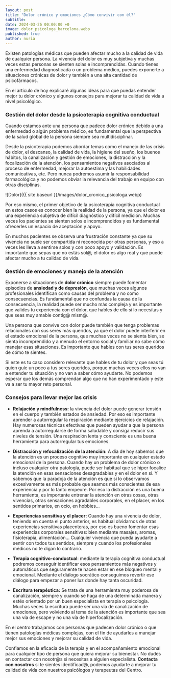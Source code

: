```yaml
---
layout: post
title: "Dolor crónico y emociones ¿Cómo convivir con él?"
subtitle: 
date: 2024-03-26 00:00:00 +0
image: dolor_psicologa_barcelona.webp
published: true
author: nuria
---
```


Existen patologías médicas que pueden afectar mucho a la calidad de vida de cualquier persona. La vivencia del dolor es muy subjetiva y muchas veces estas personas se sienten solas e incomprendidas. Cuando tienes una enfermedad diagnosticada o un problema médico, puedes exponerte a situaciones crónicas de dolor y también a una alta cantidad de psicofármacos.

<!-- more -->


En el artículo de hoy explicaré algunas ideas para que puedas entender mejor tu dolor crónico y algunos consejos para mejorar tu calidad de vida a nivel psicológico.

### Gestión del dolor desde la psicoterapia cognitiva conductual

Cuando estamos ante una persona que padece dolor crónico debido a una enfermedad o algún problema médico, es fundamental que la perspectiva de la salud global de la persona siempre sea multidisciplinar. 

Desde la psicoterapia podemos abordar temas como el manejo de las crisis de dolor, el descanso, la calidad de vida, la higiene del sueño, los buenos hábitos, la canalización y gestión de emociones, la distracción y la focalización de la atención, los pensamientos negativos asociados al proceso de enfermedad, mejorar la autoestima y las habilidades comunicativas, etc. Pero nunca podremos asumir la responsabilidad farmacológica y no podemos obviar la relevancia del trabajo en equipo con otras disciplinas.

![Dolor]({{ site.baseurl }}/images/dolor_cronico_psicologa.webp)

Por eso mismo, el primer objetivo de la psicoterapia cognitiva conductual en estos casos es conocer bien la realidad de la persona, ya que el dolor es una experiencia subjetiva de difícil diagnóstico y difícil medición. Muchas veces los pacientes se sienten solos e incomprendidos y es fundamental ofrecerles un espacio de aceptación y apoyo. 

En muchos pacientes se observa una frustración constante ya que su vivencia no suele ser compartida ni reconocida por otras personas, y eso a veces les lleva a sentirse solos y con poco apoyo y validación. Es importante que sepas que no estás sol@, el dolor es algo real y que puede afectar mucho a tu calidad de vida.

### Gestión de emociones y manejo de la atención

Exponerse a situaciones de **dolor crónico** siempre puede fomentar episodios de **ansiedad y de depresión**, que muchas veces algunos profesionales identifican como causas del problema y no como consecuencias. Es fundamental que no confundas la causa de la consecuencia, la realidad puede ser mucho más compleja y es importante que valides tu experiencia con el dolor, que hables de ello si lo necesitas y que seas muy amable contig@ mism@.

Una persona que convive con dolor puede también que tenga problemas relacionales con sus seres más queridos, ya que el dolor puede interferir en el estado emocional de la persona, que muchas veces no se sienta bien, se sienta incomprendido y a menudo el entorno social y familiar no sabe cómo manejar esas situaciones. Es importante que hables con tus seres queridos de cómo te sientes.

Si este es tu caso considero relevante que hables de tu dolor y que seas tú quien guíe un poco a tus seres queridos, porque muchas veces ellos no van a entender tu situación y no van a saber cómo ayudarte. No podemos esperar que los demás comprendan algo que no han experimentado y este va a ser tu mayor reto personal. 

### Consejos para llevar mejor las crisis

- **Relajación y mindfulness:** la vivencia del dolor puede generar tensión en el cuerpo y también estados de ansiedad. Por eso es importante aprender a autorregular la respiración mediante ejercicios de relajación. Hay numerosas técnicas efectivas que pueden ayudar a que la persona aprenda a autorregularse de forma saludable y consiga reducir sus niveles de tensión. Una respiración lenta y consciente es una buena herramienta para autorregular tus emociones.

- **Distracción y refocalización de la atención:** A día de hoy sabemos que la atención es un proceso cognitivo muy importante en cualquier estado emocional de la persona. Cuando hay un problema de dolor crónico o incluso cualquier otra patología, puede ser habitual que se hiper focalice la atención en esas sensaciones desagradables y en el dolor en sí. Y sabemos que la paradoja de la atención es que si lo observamos excesivamente es más probable que seamos más conscientes de esa experiencia y por lo tanto empeore. Por eso la distracción es una buena herramienta, es importante entrenar la atención en otras cosas, otras vivencias, otras sensaciones agradables corporales, en el placer, en los sentidos primarios, en ocio, en hobbies…

- **Experiencias sensitiva y el placer:** Cuando hay una vivencia de dolor, teniendo en cuenta el punto anterior, es habitual olvidarnos de otras experiencias sensitivas placenteras, por eso es bueno fomentar esas experiencias corporales sensitivas: bien mediante masajes, aromas, fisioterapia, alimentación… Cualquier vivencia que pueda ayudarte a sentir con todos tus sentidos, siempre y cuando los profesionales médicos no te digan lo contrario.

- **Terapia cognitivo-conductual**: mediante la terapia cognitiva conductual podremos conseguir identificar esos pensamientos más negativos y automáticos que seguramente te hacen estar en ese bloqueo mental y emocional. Mediante el diálogo socrático conseguimos revertir ese diálogo para empezar a poner luz donde hay tanta oscuridad.

- **Escritura terapéutica:** Se trata de una herramienta muy poderosa de canalización, siempre y cuando se haga de una determinada manera y estés orientado por un buen especialista en terapia o psicología. Muchas veces la escritura puede ser una vía de canalización de emociones, pero volviendo al tema de la atención es importante que sea una vía de escape y no una vía de hiperfocalización. 


En el centro trabajamos con personas que padecen dolor crónico o que tienen patologías médicas complejas, con el fin de ayudarles a manejar mejor sus emociones y mejorar su calidad de vida. 

Confiamos en la eficacia de la terapia y en el acompañamiento emocional para cualquier tipo de persona que quiera mejorar su bienestar. No dudes en contactar con nosotr@s si necesitas a alguien especialista. **Contacta con nosotros** si te sientes identificad@, podemos ayudarte a mejorar tu calidad de vida con nuestros psicólogos y terapeutas del Centro.



